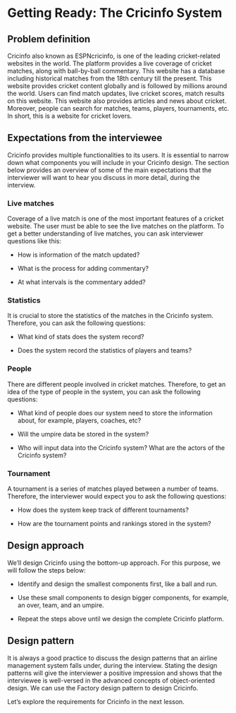 # Getting Ready: The Cricinfo System
## Problem definition
Cricinfo also known as ESPNcricinfo, is one of the leading cricket-related websites in the world. The platform provides a live coverage of cricket matches, along with ball-by-ball commentary. This website has a database including historical matches from the 18th century till the present. This website provides cricket content globally and is followed by millions around the world. Users can find match updates, live cricket scores, match results on this website. This website also provides articles and news about cricket. Moreover, people can search for matches, teams, players, tournaments, etc. In short, this is a website for cricket lovers.

## Expectations from the interviewee
Cricinfo provides multiple functionalities to its users. It is essential to narrow down what components you will include in your Cricinfo design. The section below provides an overview of some of the main expectations that the interviewer will want to hear you discuss in more detail, during the interview.

### Live matches
Coverage of a live match is one of the most important features of a cricket website. The user must be able to see the live matches on the platform. To get a better understanding of live matches, you can ask interviewer questions like this:

- How is information of the match updated?

- What is the process for adding commentary?

- At what intervals is the commentary added?

### Statistics
It is crucial to store the statistics of the matches in the Cricinfo system. Therefore, you can ask the following questions:

- What kind of stats does the system record?

- Does the system record the statistics of players and teams?

### People
There are different people involved in cricket matches. Therefore, to get an idea of the type of people in the system, you can ask the following questions:

- What kind of people does our system need to store the information about, for example, players, coaches, etc?

- Will the umpire data be stored in the system?

- Who will input data into the Cricinfo system? What are the actors of the Cricinfo system?

### Tournament
A tournament is a series of matches played between a number of teams. Therefore, the interviewer would expect you to ask the following questions:

- How does the system keep track of different tournaments?

- How are the tournament points and rankings stored in the system?

## Design approach
We’ll design Cricinfo using the bottom-up approach. For this purpose, we will follow the steps below:

- Identify and design the smallest components first, like a ball and run.

- Use these small components to design bigger components, for example, an over, team, and an umpire.

- Repeat the steps above until we design the complete Cricinfo platform.


## Design pattern
It is always a good practice to discuss the design patterns that an airline management system falls under, during the interview. Stating the design patterns will give the interviewer a positive impression and shows that the interviewee is well-versed in the advanced concepts of object-oriented design. We can use the Factory design pattern to design Cricinfo.

Let’s explore the requirements for Cricinfo in the next lesson.
